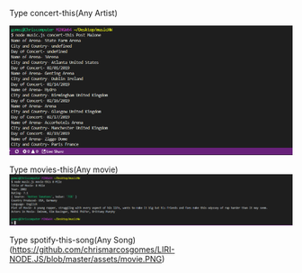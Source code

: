 Type concert-this(Any Artist)

![alt text](https://github.com/chrismarcosgomes/LIRI-NODE.JS/blob/master/assets/concert.PNG)



Type movies-this(Any movie)
![alt text](https://github.com/chrismarcosgomes/LIRI-NODE.JS/blob/master/assets/movie.PNG)


Type spotify-this-song(Any Song)
(https://github.com/chrismarcosgomes/LIRI-NODE.JS/blob/master/assets/movie.PNG)


